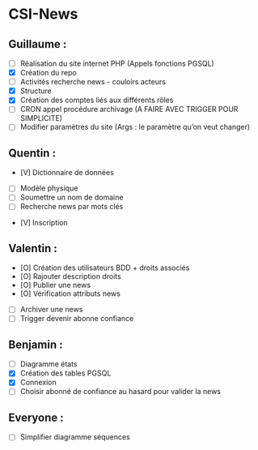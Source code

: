# CSI-News

## Guillaume :
- [ ] Réalisation du site internet PHP (Appels fonctions PGSQL)
- [x] Création du repo
- [ ] Activités recherche news - couloirs acteurs
- [x] Structure
- [x] Création des comptes liés aux différents rôles
- [ ] CRON appel procédure archivage (A FAIRE AVEC TRIGGER POUR SIMPLICITE)
- [ ] Modifier paramètres du site (Args : le paramètre qu’on veut changer)
## Quentin :
- [V] Dictionnaire de données
- [ ] Modèle physique
- [ ] Soumettre un nom de domaine
- [ ] Recherche news par mots clés
- [V] Inscription
## Valentin : 
- [O] Création des utilisateurs BDD + droits associés
- [O] Rajouter description droits
- [O] Publier une news
- [O] Vérification attributs news 
- [ ] Archiver une news
- [ ] Trigger devenir abonne confiance
## Benjamin : 
- [ ] Diagramme états
- [x] Création des tables PGSQL
- [x] Connexion	
- [ ] Choisir abonné de confiance au hasard pour valider la news

## Everyone :
- [ ] Simplifier diagramme séquences
